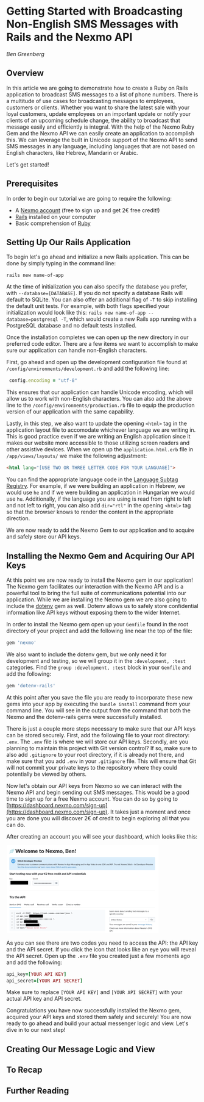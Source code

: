 # Getting Started with Broadcasting Non-English SMS Messages with Rails and the Nexmo API   
*Ben Greenberg*

## Overview

In this article we are going to demonstrate how to create a Ruby on Rails application to broadcast SMS messages to a list of phone numbers. There is a multitude of use cases for broadcasting messages to employees, customers or clients. Whether you want to share the latest sale with your loyal customers, update employees on an important update or notify your clients of an upcoming schedule change, the ability to broadcast that message easily and efficiently is integral. With the help of the Nexmo Ruby Gem and the Nexmo API we can easily create an application to accomplish this. We can leverage the built in Unicode support of the Nexmo API to send SMS messages in any language, including languages that are not based on English characters, like Hebrew, Mandarin or Arabic.

Let's get started!

## Prerequisites

In order to begin our tutorial we are going to require the following:

* A [Nexmo account](https://dashboard.nexmo.com/sign-up) (free to sign up and get 2&euro; free credit!)
* [Rails](https://rubyonrails.org/) installed on your computer
* Basic comprehension of [Ruby](https://www.ruby-lang.org/en/documentation/)

## Setting Up Our Rails Application

To begin let's go ahead and initialize a new Rails application. This can be done by simply typing in the command line:

```
rails new name-of-app
```

At the time of initialization you can also specify the database you prefer, with `--database=[DATABASE]`. If you do not specify a database Rails will default to SQLite. You can also offer an additional flag of `-T` to skip installing the default unit tests. For example, with both flags specified your initialization would look like this: `rails new name-of-app --database=postgresql -T`, which would create a new Rails app running with a PostgreSQL database and no default tests installed. 

Once the installation completes we can open up the new directory in our preferred code editor. There are a few items we want to accomplish to make sure our application can handle non-English characters.

First, go ahead and open up the development configuration file found at `/config/environments/development.rb` and add the following line:

```ruby
 config.encoding = "utf-8"
 ```

 This ensures that our application can handle Unicode encoding, which will allow us to work with non-English characters. You can also add the above line to the `/config/environments/production.rb` file to equip the production version of our application with the same capability. 

 Lastly, in this step, we also want to update the opening `<html>` tag in the application layout file to accomodate whichever language we are writing in. This is good practice even if we are writing an English application since it makes our website more accessible to those utilizing screen readers and other assistive devices. When we open up the `application.html.erb` file in `/app/views/layouts/` we make the following adjustment:

 ```html
 <html lang="[USE TWO OR THREE LETTER CODE FOR YOUR LANGUAGE]"> 
 ```

 You can find the appropriate language code in the [Language Subtag Registry](http://www.iana.org/assignments/language-subtag-registry/language-subtag-registry). For example, if we were building an application in Hebrew, we would use `he` and if we were building an application in Hungarian we would use `hu`. Additionally, if the language you are using is read from right to left and not left to right, you can also add `dir="rtl"` in the opening `<html>` tag so that the browser knows to render the content in the appropriate direction.

 We are now ready to add the Nexmo Gem to our application and to acquire and safely store our API keys.

## Installing the Nexmo Gem and Acquiring Our API Keys

At this point we are now ready to install the Nexmo gem in our application! The Nexmo gem facilitates our interaction with the Nexmo API and is a powerful tool to bring the full suite of communications potential into our application. While we are installing the Nexmo gem we are also going to include the [dotenv](https://github.com/bkeepers/dotenv) gem as well. Dotenv allows us to safely store confidential information like API keys without exposing them to the wider Internet. 

In order to install the Nexmo gem open up your `Gemfile` found in the root directory of your project and add the following line near the top of the file:

```ruby
gem 'nexmo'
```

We also want to include the dotenv gem, but we only need it for development and testing, so we will group it in the `:development, :test` categories. Find the `group :development, :test` block in your `Gemfile` and add the following:

```ruby
gem 'dotenv-rails'
```

At this point after you save the file you are ready to incorporate these new gems into your app by executing the `bundle install` command from your command line. You will see in the output from the command that both the Nexmo and the dotenv-rails gems were successfully installed. 

There is just a couple more steps necessary to make sure that our API keys can be stored securely. First, add the following file to your root directory: `.env`. The `.env` file is where we will store our API keys. Secondly, are you planning to maintain this project with Git version control? If so, make sure to also add `.gitignore` to your root directory, if it is already not there, and make sure that you add `.env` in your `.gitignore` file. This will ensure that Git will not commit your private keys to the repository where they could potentially be viewed by others.

Now let's obtain our API keys from Nexmo so we can interact with the Nexmo API and begin sending out SMS messages. This would be a good time to sign up for a free Nexmo account. You can do so by going to [https://dashboard.nexmo.com/sign-up](https://dashboard.nexmo.com/sign-up). It takes just a moment and once you are done you will discover 2&euro; of credit to begin exploring all that you can do. 

After creating an account you will see your dashboard, which looks like this:

![Nexmo Dashboard](nexmo-dashboard.png)

As you can see there are two codes you need to access the API: the API key and the API secret. If you click the icon that looks like an eye you will reveal the API secret. Open up the `.env` file you created just a few moments ago and add the following:

```ruby
api_key=[YOUR API KEY]
api_secret=[YOUR API SECRET]
```

Make sure to replace `[YOUR API KEY]` and `[YOUR API SECRET]` with your actual API key and API secret. 

Congratulations you have now successfully installed the Nexmo gem, acquired your API keys and stored them safely and securely! You are now ready to go ahead and build your actual messenger logic and view. Let's dive in to our next step!

## Creating Our Message Logic and View



## To Recap



## Further Reading







